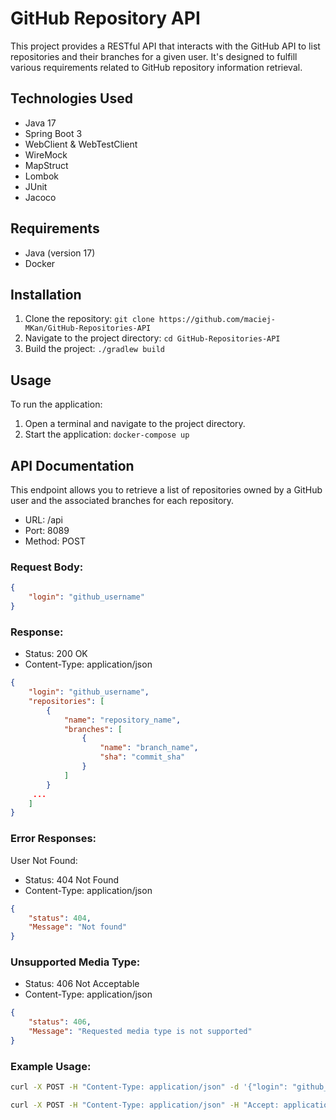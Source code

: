 # GitHub Repository API 

This project provides a RESTful API that interacts with the GitHub API to list repositories and their branches for a given user. It's designed to fulfill various requirements related to GitHub repository information retrieval.

## Technologies Used

- Java 17
- Spring Boot 3
- WebClient & WebTestClient
- WireMock
- MapStruct
- Lombok
- JUnit
- Jacoco

## Requirements

- Java (version 17)
- Docker

## Installation

1. Clone the repository: `git clone https://github.com/maciej-MKan/GitHub-Repositories-API`
2. Navigate to the project directory: `cd GitHub-Repositories-API`
3. Build the project: `./gradlew build`

## Usage

To run the application:

1. Open a terminal and navigate to the project directory.
2. Start the application: `docker-compose up`

## API Documentation

This endpoint allows you to retrieve a list of repositories owned by a GitHub user and the associated branches for each repository.

 - URL: /api
 - Port: 8089
 - Method: POST

### Request Body:

```json
{
    "login": "github_username"
}
```
### Response:

 - Status: 200 OK
 - Content-Type: application/json
```json
{
    "login": "github_username",
    "repositories": [
        {
            "name": "repository_name",
            "branches": [
                {
                    "name": "branch_name",
                    "sha": "commit_sha"
                }
            ]
        }
     ... 
    ]
}
```
### Error Responses:

User Not Found:

 - Status: 404 Not Found
 - Content-Type: application/json
```json
{
    "status": 404,
    "Message": "Not found"
}
```
### Unsupported Media Type:

 - Status: 406 Not Acceptable 
 - Content-Type: application/json
```json
{
    "status": 406,
    "Message": "Requested media type is not supported"
}
```
### Example Usage:
```bash
curl -X POST -H "Content-Type: application/json" -d '{"login": "github_username"}' http://localhost:8089/api
```
```bash
curl -X POST -H "Content-Type: application/json" -H "Accept: application/xml" -d '{"login": "github_username"}' http://localhost:8089/api
```
